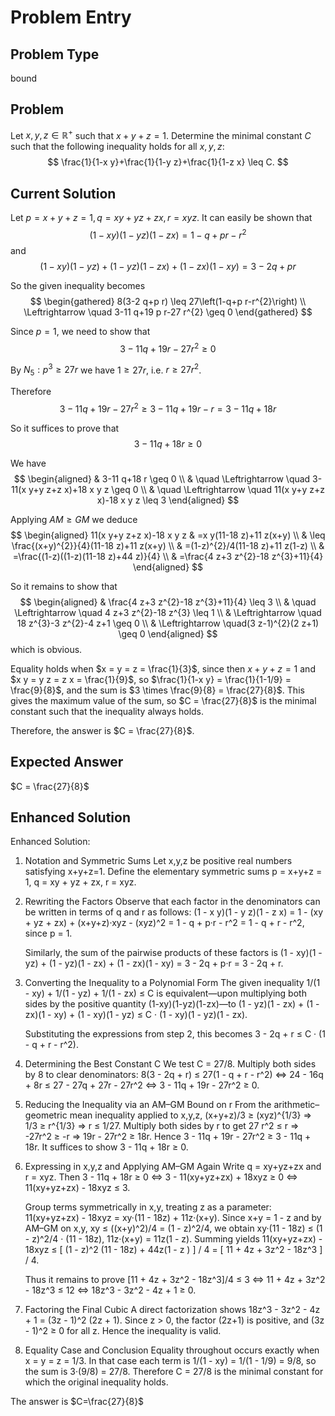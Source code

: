 # Problem Entry

## Problem Type
bound

## Problem
Let $x, y, z \in \mathbb{R}^{+}$ such that $x + y + z = 1$. Determine the minimal constant $C$ such that the following inequality holds for all $x, y, z$:
$$
\frac{1}{1-x y}+\frac{1}{1-y z}+\frac{1}{1-z x} \leq C.
$$

## Current Solution
Let $p=x+y+z=1, q=x y+y z+z x, r=x y z$.
It can easily be shown that
$$
(1-x y)(1-y z)(1-z x)=1-q+p r-r^{2}
$$
and
$$
(1-x y)(1-y z)+(1-y z)(1-z x)+(1-z x)(1-x y)=3-2 q+p r
$$

So the given inequality becomes
$$
\begin{gathered}
8(3-2 q+p r) \leq 27\left(1-q+p r-r^{2}\right) \\
\Leftrightarrow \quad 3-11 q+19 p r-27 r^{2} \geq 0
\end{gathered}
$$

Since $p=1$, we need to show that
$$
3-11 q+19 r-27 r^{2} \geq 0
$$

By $N_{5}: p^{3} \geq 27 r$ we have $1 \geq 27 r$, i.e. $r \geq 27 r^{2}$.

Therefore
$$
3-11 q+19 r-27 r^{2} \geq 3-11 q+19 r-r=3-11 q+18 r
$$

So it suffices to prove that
$$
3-11 q+18 r \geq 0
$$

We have
$$
\begin{aligned}
& 3-11 q+18 r \geq 0 \\
& \quad \Leftrightarrow \quad 3-11(x y+y z+z x)+18 x y z \geq 0 \\
& \quad \Leftrightarrow \quad 11(x y+y z+z x)-18 x y z \leq 3
\end{aligned}
$$

Applying $A M \geq G M$ we deduce
$$
\begin{aligned}
11(x y+y z+z x)-18 x y z & =x y(11-18 z)+11 z(x+y) \\
& \leq \frac{(x+y)^{2}}{4}(11-18 z)+11 z(x+y) \\
& =(1-z)^{2}/4(11-18 z)+11 z(1-z) \\
& =\frac{(1-z)((1-z)(11-18 z)+44 z)}{4} \\
& =\frac{4 z+3 z^{2}-18 z^{3}+11}{4}
\end{aligned}
$$

So it remains to show that
$$
\begin{aligned}
& \frac{4 z+3 z^{2}-18 z^{3}+11}{4} \leq 3 \\
& \quad \Leftrightarrow \quad 4 z+3 z^{2}-18 z^{3} \leq 1 \\
& \Leftrightarrow \quad 18 z^{3}-3 z^{2}-4 z+1 \geq 0 \\
& \Leftrightarrow \quad(3 z-1)^{2}(2 z+1) \geq 0
\end{aligned}
$$
which is obvious.

Equality holds when $x = y = z = \frac{1}{3}$, since then $x + y + z = 1$ and $x y = y z = z x = \frac{1}{9}$, so $\frac{1}{1-x y} = \frac{1}{1-1/9} = \frac{9}{8}$, and the sum is $3 \times \frac{9}{8} = \frac{27}{8}$. This gives the maximum value of the sum, so $C = \frac{27}{8}$ is the minimal constant such that the inequality always holds.

Therefore, the answer is $C = \frac{27}{8}$.

## Expected Answer
$C = \frac{27}{8}$

## Enhanced Solution
Enhanced Solution:

1. Notation and Symmetric Sums
   Let x,y,z be positive real numbers satisfying x+y+z=1.  Define the elementary symmetric sums
     p = x+y+z = 1,
     q = xy + yz + zx,
     r = xyz.

2. Rewriting the Factors
   Observe that each factor in the denominators can be written in terms of q and r as follows:
     (1 - x y)(1 - y z)(1 - z x)
     = 1 - (xy + yz + zx) + (x+y+z)·xyz - (xyz)^2
     = 1 - q + p·r - r^2
     = 1 - q + r - r^2,  since p = 1.

   Similarly, the sum of the pairwise products of these factors is
     (1 - xy)(1 - yz) + (1 - yz)(1 - zx) + (1 - zx)(1 - xy)
     = 3 - 2q + p·r
     = 3 - 2q + r.

3. Converting the Inequality to a Polynomial Form
   The given inequality
     1/(1 - xy) + 1/(1 - yz) + 1/(1 - zx) ≤ C
   is equivalent—upon multiplying both sides by the positive quantity (1-xy)(1-yz)(1-zx)—to
     (1 - yz)(1 - zx) + (1 - zx)(1 - xy) + (1 - xy)(1 - yz)
     ≤ C · (1 - xy)(1 - yz)(1 - zx).

   Substituting the expressions from step 2, this becomes
     3 - 2q + r  ≤  C · (1 - q + r - r^2).

4. Determining the Best Constant C
   We test C = 27/8.  Multiply both sides by 8 to clear denominators:
     8(3 - 2q + r)  ≤  27(1 - q + r - r^2)
   ⇔ 24 - 16q + 8r  ≤  27 - 27q + 27r - 27r^2
   ⇔  3  - 11q + 19r - 27r^2  ≥  0.

5. Reducing the Inequality via an AM–GM Bound on r
   From the arithmetic–geometric mean inequality applied to x,y,z,
     (x+y+z)/3 ≥ (xyz)^{1/3}  ⇒  1/3 ≥ r^{1/3}  ⇒  r ≤ 1/27.
   Multiply both sides by r to get
     27 r^2 ≤ r  ⇒  -27r^2 ≥ -r  ⇒  19r - 27r^2 ≥ 18r.
   Hence
     3 - 11q + 19r - 27r^2  ≥  3 - 11q + 18r.
   It suffices to show
     3 - 11q + 18r  ≥  0.

6. Expressing in x,y,z and Applying AM–GM Again
   Write q = xy+yz+zx and r = xyz.  Then
     3 - 11q + 18r  ≥  0
   ⇔ 3 - 11(xy+yz+zx) + 18xyz  ≥  0
   ⇔ 11(xy+yz+zx) - 18xyz  ≤ 3.

   Group terms symmetrically in x,y, treating z as a parameter:
     11(xy+yz+zx) - 18xyz
     = xy·(11 - 18z)  +  11z·(x+y).
   Since x+y = 1 - z and by AM–GM on x,y,
     xy ≤ ((x+y)^2)/4 = (1 - z)^2/4,
   we obtain
     xy·(11 - 18z)  ≤  (1 - z)^2/4 · (11 - 18z),
     11z·(x+y)     = 11z(1 - z).
   Summing yields
     11(xy+yz+zx) - 18xyz
     ≤ [ (1 - z)^2 (11 - 18z) + 44z(1 - z ) ] / 4
     = [ 11 + 4z + 3z^2 - 18z^3 ] / 4.

   Thus it remains to prove
     [11 + 4z + 3z^2 - 18z^3]/4  ≤  3
   ⇔ 11 + 4z + 3z^2 - 18z^3  ≤ 12
   ⇔ 18z^3 - 3z^2 - 4z + 1  ≥ 0.

7. Factoring the Final Cubic
   A direct factorization shows
     18z^3 - 3z^2 - 4z + 1 = (3z - 1)^2 (2z + 1).
   Since z > 0, the factor (2z+1) is positive, and (3z - 1)^2 ≥ 0 for all z.  Hence the inequality is valid.

8. Equality Case and Conclusion
   Equality throughout occurs exactly when x = y = z = 1/3.  In that case each term is
     1/(1 - xy) = 1/(1 - 1/9) = 9/8,
   so the sum is 3·(9/8) = 27/8.  Therefore C = 27/8 is the minimal constant for which the original inequality holds.

The answer is $C=\frac{27}{8}$

